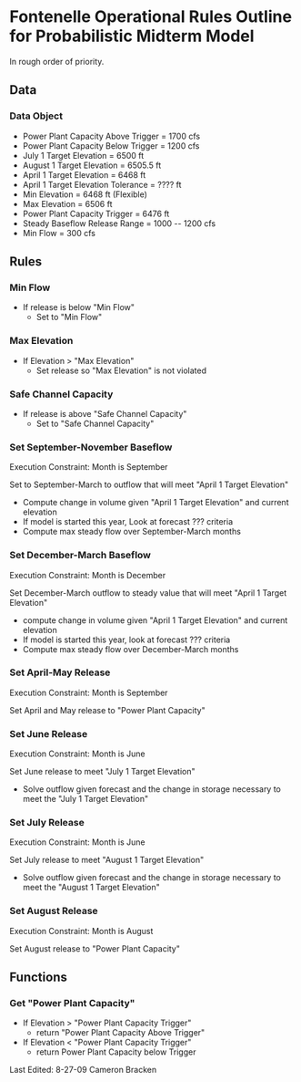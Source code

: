 # Fontenelle Operational Rules Outline for Probabilistic Midterm Model
In rough order of priority. 

## Data	
### Data Object
- Power Plant Capacity Above Trigger = 1700 cfs
- Power Plant Capacity Below Trigger = 1200 cfs
- July 1 Target Elevation = 6500 ft
- August 1 Target Elevation = 6505.5 ft
- April 1 Target Elevation = 6468 ft
- April 1 Target Elevation Tolerance = ???? ft
- Min Elevation = 6468 ft (Flexible)
- Max Elevation = 6506 ft
- Power Plant Capacity Trigger = 6476 ft
- Steady Baseflow Release Range = 1000 -- 1200 cfs
- Min Flow = 300 cfs 

## Rules
### Min Flow 	
- If release is below "Min Flow"
	- Set to "Min Flow"

### Max Elevation
- If Elevation > "Max Elevation" 
	- Set release so "Max Elevation" is not violated

### Safe Channel Capacity
- If release is above "Safe Channel Capacity"
	- Set to "Safe Channel Capacity"

### Set September-November Baseflow
Execution Constraint: Month is September

Set to September-March to outflow that will meet "April 1 Target Elevation"

- Compute change in volume given "April 1 Target Elevation" and current elevation
- If model is started this year, Look at forecast  ??? criteria
- Compute max steady flow over September-March months

### Set December-March Baseflow
Execution Constraint: Month is December

Set December-March outflow to steady value that will meet "April 1 Target Elevation"

- compute change in volume given "April 1 Target Elevation" and current elevation
- If model is started this year, look at forecast  ??? criteria 
- Compute max steady flow over December-March months

### Set April-May Release
Execution Constraint: Month is September

Set April and May release to "Power Plant Capacity"

### Set June Release
Execution Constraint: Month is June

Set June release to meet "July 1 Target Elevation"

- Solve outflow given forecast and the change in storage necessary to meet the "July 1 Target Elevation"

### Set July Release	
Execution Constraint: Month is June

Set July release to meet "August 1 Target Elevation"

- Solve outflow given forecast and the change in storage necessary to meet the "August 1 Target Elevation"

### Set August Release
Execution Constraint: Month is August

Set August release to "Power Plant Capacity"


## Functions 
### Get "Power Plant Capacity"
- If Elevation > "Power Plant Capacity Trigger"
	- return "Power Plant Capacity Above Trigger"
- If Elevation < "Power Plant Capacity Trigger"
	- return Power Plant Capacity below Trigger
	
Last Edited: 8-27-09 Cameron Bracken